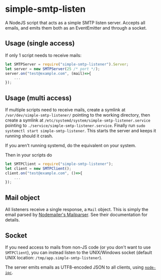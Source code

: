 # simple-smtp-listen

A NodeJS script that acts as a simple SMTP listen server. Accepts all emails, and emits them both as an EventEmitter and through a socket.

## Usage (single access)

If only 1 script needs to receive mails:

```javascript
let SMTPServer = require("simple-smtp-listener").Server;
let server = new SMTPServer(25 /* port */);
server.on("test@example.com", (mail)=>{
    ...
});
```

## Usage (multi access)

If multiple scripts need to receive mails, create a symlink at `/var/dev/simple-smtp-listener/` pointing to the working directory, then create a symlink at `/etc/systemd/system/simple-smtp-listener.service` pointing to `./service/simple-smtp-listener.service`. Finally run `sudo systemctl start simple-smtp-listener`. This starts the server and keeps it running should it crash.

If you aren't running systemd, do the equivalent on your system.

Then in your scripts do

```javascript
let SMTPClient = require("simple-smtp-listener");
let client = new SMTPClient();
client.on("test@example.com", ()=>{
    ...
});
```

## Mail object

All listeners receive a single response, a `Mail` object. This is simply the email parsed by [Nodemailer's Mailparser](https://nodemailer.com/extras/mailparser/). See their documentation for details.

## Socket

If you need access to mails from non-JS code (or you don't want to use `SMTPClient`), you can instead listen to the UNIX/Windows socket (default UNIX location: `/tmp/app.simple-smtp-listener`).

The server emits emails as UTF8-encoded JSON to all clients, using [`node-ipc`](https://github.com/RIAEvangelist/node-ipc).